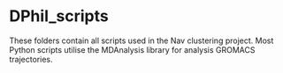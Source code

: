 # DPhil_scripts
These folders contain all scripts used in the Nav clustering project. Most Python scripts utilise the MDAnalysis library for analysis GROMACS trajectories. 

